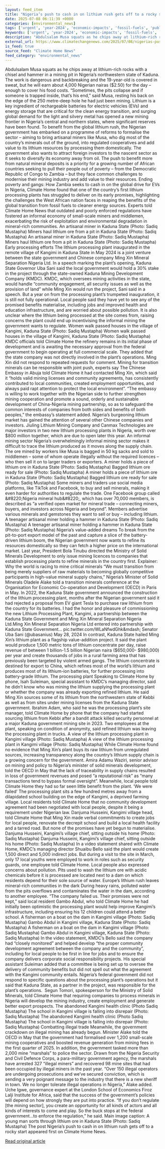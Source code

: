```yaml
---
layout: feed_item
title: "Nigeria’s push to cash in on lithium rush gets off to a rocky start"
date: 2025-07-08 06:11:39 +0000
categories: [environmental_news]
tags: ['urgent', 'year-2024', 'economic-impacts', 'fossil-fuels', 'public-health', 'climate-costs', 'climate-health', 'emissions']
keywords: ['urgent', 'year-2024', 'economic-impacts', 'fossil-fuels', 'push', 'cash', 'public-health', 'nigeria']
description: "Abdulsalam Musa squats as he chips away at lithium-rich rocks with a chisel and hammer in a mining pit in Nigeria’s northwestern state of Kaduna"
external_url: https://www.climatechangenews.com/2025/07/08/nigerias-push-to-cash-in-on-lithium-rush-gets-off-to-a-rocky-start/
is_feed: true
source_feed: "Climate Home News"
feed_category: "environmental_news"
---
```


Abdulsalam Musa squats as he chips away at lithium-rich rocks with a chisel and hammer in a mining pit in Nigeria’s northwestern state of Kaduna. The work is dangerous and backbreaking and the 19-year-old is covered in sweat, but he will earn about 4,000 Nigerian nairas ($2.50) for the day – enough to cover his food costs. “Sometimes, the pits collapse and if someone is trapped inside, that’s his end,” said Musa, resting his back on the edge of the 250 metre-deep hole he had just been mining. Lithium is a key ingredient of rechargeable batteries for electric vehicles (EVs) and energy storage that are critical for the clean energy transition, and surging global demand for the light and silvery metal has opened a new mining frontier in Nigeria’s central and northern states, where significant reserves have been found. To benefit from the global lithium rush, the Nigerian government has embarked on a programme of reforms to formalise the sector – aiming to bring artisanal miners like Musa, who dig most of the country’s minerals out of the ground, into regulated cooperatives and add value to its lithium resources by processing them domestically. The government also wants to attract foreign investors to the nascent sector as it seeks to diversify its economy away from oil. The push to benefit more from natural mineral deposits is a priority for a growing number of African countries seeking to pull their people out of poverty – from the Democratic Republic of Congo to Zambia – but they face common challenges to modernise their mining industry and add value to their resources. Ending poverty and gangs: How Zambia seeks to cash in on the global drive for EVs In Nigeria, Climate Home found that one of the country’s first lithium processing plants has struggled to deliver on its early promises, highlighting the challenges the West African nation faces in reaping the benefits of the global transition from fossil fuels to cleaner energy sources. Experts told Climate Home News that outdated and poorly enforced regulations have fostered an informal economy of small-scale miners and middlemen, exacerbating the risk of exploitation and environmental degradation in mineral-rich communities. An artisanal miner in Kaduna State (Photo: Sadiq Mustapha) Miners haul lithium ore from a pit in Kaduna State (Photo: Sadiq Mustapha) An artisanal miner in Kaduna State (Photo: Sadiq Mustapha) Miners haul lithium ore from a pit in Kaduna State (Photo: Sadiq Mustapha) Early processing efforts The lithium processing plant inaugurated in the remote village of Kangimi in Kaduna State in May 2024 is a joint venture between the state government and Chinese company Ming Xin Mineral Separation Nigeria Ltd. In a speech marking the plant’s opening, Kaduna State Governor Uba Sani said the local government would hold a 30% stake in the project through the state-owned Kaduna Mining Development Company (KMDC). KMDC, which oversees mining activities in the state, would handle “community engagement, all security issues as well as the provision of land” while Ming Xin would run the project, Sani said in a speech. But a year on from the processing plant’s trumpeted inauguration, it is still not fully operational. Local people said they have yet to see any of the promised benefits materialise, including jobs and improved health and education infrastructure, and are worried about possible pollution. It is also unclear where the lithium being processed at the site comes from, raising concerns the plant could end up incentivising the informal mining the government wants to regulate. Women walk passed houses in the village of Kangimi, Kaduna State (Photo: Sadiq Mustapha) Women walk passed houses in the village of Kangimi, Kaduna State (Photo: Sadiq Mustapha) KMDC officials told Climate Home the refinery remains in its initial phase of development and is awaiting the necessary approval from the federal government to begin operating at full commercial scale. They added that the state company was not directly involved in the plant’s operations. Ming Xin did not respond to repeated requests for comment. Mining for transition minerals can be responsible with joint push, experts say The Chinese Embassy in Abuja told Climate Home it had contacted Ming Xin, which said it “holds valid mining licenses and community agreements, has consistently contributed to local communities, created employment opportunities, and always paid rapt attention to protect the local environment”. “The embassy is willing to work together with the Nigerian side to further strengthen mining cooperation and promote a sound, orderly and sustainable development of China-Nigeria mining partnership, so as to safeguard the common interests of companies from both sides and benefits of both peoples,” the embassy’s statement added. Nigeria’s burgeoning lithium market has gained the attention of several other Chinese companies and investors. Jiuling Lithium Mining Company and Canmax Technologies are major investors in two new lithium processing plants in Nigeria, worth over $800 million together, which are due to open later this year. An informal mining sector Nigeria’s overwhelmingly informal mining sector makes it difficult to trace the lithium produced as it moves along the supply chain. The ore mined by workers like Musa is bagged in 50 kg sacks and sold to middlemen – some of whom operate illegally without the required licences – who then sell it on to larger traders or exporters. A miner holds a piece of lithium ore in Kaduna State (Photo: Sadiq Mustapha) Bagged lithium ore ready for sale (Photo: Sadiq Mustapha) A miner holds a piece of lithium ore in Kaduna State (Photo: Sadiq Mustapha) Bagged lithium ore ready for sale (Photo: Sadiq Mustapha) Some miners and traders use social media platforms, like TikTok and Facebook, to buy and sell minerals, making it even harder for authorities to regulate the trade. One Facebook group called &#8220;Nigeria mineral hub&#8220;, which has over 70,000 members, is described as “a verified open market for mineral trade – connecting miners, buyers, and investors across Nigeria and beyond”. Members advertise various minerals and gemstones they want to sell or buy – including lithium. A teenager artisanal miner holding a hammer in Kaduna State (Photo: Sadiq Mustapha) A teenager artisanal miner holding a hammer in Kaduna State (Photo: Sadiq Mustapha) Nigeria’s value-added dreams To break from the pit-to-port export model of the past and capture a slice of the battery-driven lithium boom, the Nigerian government now wants to refine its resources domestically so they can fetch a higher price on the international market. Last year, President Bola Tinubu directed the Ministry of Solid Minerals Development to only issue mining licences to companies that establish processing plants to refine minerals in the country first. Explainer: Why the world is racing to mine critical minerals “We must transition from being merely suppliers of raw materials to becoming globally competitive participants in high-value mineral supply chains,” Nigeria’s Minister of Solid Minerals Oladele Alake told a transition minerals conference at the Organisation for Economic Co-operation and Development (OECD) in Paris in May. In 2022, the Kaduna State government announced the construction of the lithium processing plant, months after the Nigerian government said it had rejected a proposal from EV giant Tesla to purchase raw lithium from the country for its batteries. I had the honor and pleasure of commissioning the new Lithium Processing Plant, Kangimi, a partnership between the Kaduna State Government and Ming Xin Mineral Separation Nigeria Ltd.Ming Xin Mineral Separation Nigeria Ltd entered into partnership with Kaduna State Government… pic.twitter.com/WLaNfwdGhk&mdash; Senator Uba Sani (@ubasanius) May 28, 2024 In contrast, Kaduna State hailed Ming Xin’s lithium plant as a flagship value-addition project. It said the plant would produce 1,500 metric tons of lithium concentrate per day, raise revenue of between 1 billion-1.5 billion Nigerian naira ($650,000- $980,000) per year and create thousands of jobs in a rural farming area that has previously been targeted by violent armed gangs. The lithium concentrate is destined for export to China, which refines most of the world’s lithium and produces most of its lithium-ion batteries, for further processing into battery-grade lithium. The processing plant Speaking to Climate Home by phone, Isah Suleiman, special assistant to KMDC’s managing director, said he didn’t know who was mining the lithium supplying the processing plant or whether the company was already exporting refined lithium. He said Ming Xin sources some of its lithium from the northwestern state of Kebbi as well as from sites under mining licenses from the Kaduna State government. Ibrahim Adam, who said he was the processing plant’s site manager, told Climate Home by phone that the company had started sourcing lithium from Kebbi after a bandit attack killed security personnel at a major Kaduna government mining site in 2023. Two employees at the plant, speaking on condition of anonymity, said refined lithium was leaving the processing plant in trucks. A view of the lithium processing plant in Kangimi village (Photo: Sadiq Mustapha) A view of the lithium processing plant in Kangimi village (Photo: Sadiq Mustapha) While Climate Home found no evidence that Ming Xin’s plant buys its raw lithium from unregulated sources, increasing transparency along the country’s lithium supply chain is a growing concern for the government. Amira Adamu Waziri, senior advisor on mining and policy to Nigeria’s minister of solid minerals development, told the OECD in May that the lack of traceability in supply chains resulted in loss of government revenues and posed “a reputational risk” as “many transactions tend to bypass formal oversight”. Meanwhile, local people told Climate Home they had so far seen little benefit from the plant. ‘We were failed’ The processing plant sits a few hundred metres away from a dilapidated school building on the edge of Kangimi, a deprived farming village. Local residents told Climate Home that no community development agreement had been negotiated with local people, despite it being a requirement under Nigerian law. Danjuma Husseini, Kangimi village head, told Climate Home that Ming Xin made verbal commitments to create jobs for local people, renovate the decrepit school and build a local health facility and a tarred road. But none of the promises have yet begun to materialise. Danjuma Husseini, Kangimi&#8217;s village chief, sitting outside his home (Photo: Sadiq Mustapha) Danjuma Husseini, Kangimi&#8217;s village chief, sitting outside his home (Photo: Sadiq Mustapha) In a video statement shared with Climate Home, KMDC’s managing director Shuaibu Bello said the plant would create 1,500 direct and 5,000 indirect jobs. But during a visit to the site in March, only 17 local youths were employed to work in roles such as security guards, one employee told Climate Home. Local people also expressed concerns about pollution. Pits used to wash the lithium ore with acidic chemicals before it is processed are located next to a dam on which residents depend for their sole source of water. Europe’s lithium rush leaves mineral-rich communities in the dark During heavy rains, polluted water from the pits overflows and contaminates the water in the dam, according to another employee. “The company failed us. Their promises were not kept,” said local resident Gambo Abdul, who told Climate Home he had initially been optimistic the processing plant would help improve Kangimi’s infrastructure, including ensuring his 12 children could attend a better school. A fisherman on a boat on the dam in Kangimi village (Photo: Sadiq Mustapha) Gambo Abdul in Kangimi village, Kaduna State (Photo: Sadiq Mustapha) A fisherman on a boat on the dam in Kangimi village (Photo: Sadiq Mustapha) Gambo Abdul in Kangimi village, Kaduna State (Photo: Sadiq Mustapha) In the video statement, KMDC’s Bello said the company had “closely monitored” and helped develop “the proper community development agreement between the company and the community”, including for local people to be first in line for jobs and to ensure the company delivers corporate social responsibility projects. His special assistant Suleiman added that a committee is being set up to oversee the delivery of community benefits but did not spell out what the agreement with the Kangimi community entails. Nigeria’s federal government did not respond to specific questions about the processing plant’s operations but it said that Kaduna State, as a partner in the project, was responsible for the plant’s operations.&nbsp; Segun Tomori, spokesperson for the Ministry of Solid Minerals, told Climate Home that requiring companies to process minerals in Nigeria will develop the mining industry, create employment and generate better export prospects. The abandoned Kangimi health clinic (Photo Sadiq Mustapha) The school in Kangimi village is falling into disrepair (Photo: Sadiq Mustapha) The abandoned Kangimi health clinic (Photo Sadiq Mustapha) The school in Kangimi village is falling into disrepair (Photo: Sadiq Mustapha) Combatting illegal trade Meanwhile, the government crackdown on illegal mining has already begun. Minister Alake told the OECD in May that the government had formalised over 1,200 small-scale mining cooperatives and boosted revenue generation from mining fees in the first quarter of 2025. In addition, the government tasked more than 2,000 mine “marshals” to police the sector. Drawn from the Nigeria Security and Civil Defence Corps, a para-military government agency, the marshals have arrested 327 “illegal miners” and recovered 98 mine sites that had been occupied by illegal miners in the past year. &#8220;Over 150 illegal operators are undergoing prosecutions and we’ve secured conviction, which is sending a very poignant message to the industry that there is a new sheriff in town. We no longer tolerate illegal operations in Nigeria,” Alake added. Uche Igwe, governance expert at the London School of Economics Firoz Lalji Institute for Africa, said that the success of the government’s policies will depend on how strongly they are put into practice. “If you don’t regulate [the mining sector], you create an opportunity for all kinds of actors and all kinds of interests to come and play. So the buck stops at the federal government…to enforce the regulation,” he said. Main image caption: A young man sorts through lithium ore in Kaduna State (Photo: Sadiq Mustapha) The post Nigeria’s push to cash in on lithium rush gets off to a rocky start appeared first on Climate Home News.

[Read original article](https://www.climatechangenews.com/2025/07/08/nigerias-push-to-cash-in-on-lithium-rush-gets-off-to-a-rocky-start/)
